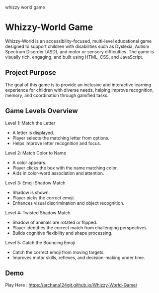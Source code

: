 whizzy world game 

#  Whizzy-World Game

Whizzy-World is an accessibility-focused, multi-level educational game designed to support children with disabilities such as Dyslexia, Autism Spectrum Disorder (ASD), and motor or sensory difficulties. The game is visually rich, engaging, and built using HTML, CSS, and JavaScript.

## Project Purpose

The goal of this game is to provide an inclusive and interactive learning experience for children with diverse needs, helping improve recognition, memory, and coordination through gamified tasks.

##  Game Levels Overview

 Level 1: Match the Letter
- A letter is displayed.
- Player selects the matching letter from options.
- Helps improve letter recognition and focus.

 Level 2: Match Color to Name
- A color  appears.
- Player clicks the box with the name matching color.
- Aids in color-word association and attention.

 Level 3: Emoji Shadow Match
- Shadow is shown.
- Player picks the correct emoji.
- Enhances visual discrimination and object recognition.

 Level 4: Twisted Shadow Match
- Shadow of animals are rotated or flipped.
- Player identifies the correct match from challenging perspectives.
- Builds cognitive flexibility and shape processing.

 Level 5: Catch the Bouncing Emoji
- Catch the correct emoji from moving targets.
- Improves motor skills, reflexes, and decision-making under time.



## Demo
Play Here : https://archana124git.github.io/Whizzy-World-Game/
